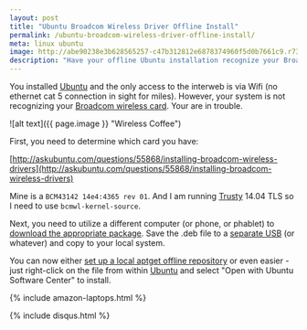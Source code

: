 ```yaml
---
layout: post
title: "Ubuntu Broadcom Wireless Driver Offline Install"
permalink: /ubuntu-broadcom-wireless-driver-offline-install/
meta: linux ubuntu
image: http://abe90238e3b628565257-c47b312812e6878374960f5d0b7661c9.r73.cf1.rackcdn.com/wireless-coffee.jpg
description: "Have your offline Ubuntu installation recognize your Broadcom wireless networking card."
---
```

You installed [Ubuntu](http://amzn.to/1TUYoQT) and the only access to the interweb is via Wifi (no ethernet cat 5 connection in sight for miles).  However, your system is not recognizing your [Broadcom wireless card](http://amzn.to/1sOFhSI).  Your are in trouble.

![alt text]({{ page.image }} "Wireless Coffee")

First, you need to determine which card you have:

[http://askubuntu.com/questions/55868/installing-broadcom-wireless-drivers](http://askubuntu.com/questions/55868/installing-broadcom-wireless-drivers)

Mine is a ```BCM43142 14e4:4365 rev 01```.  And I am running [Trusty](https://wiki.ubuntu.com/DevelopmentCodeNames) 14.04 TLS so I need to use ```bcmwl-kernel-source```. 

Next, you need to utilize a different computer (or phone, or phablet) to [download the appropriate package](https://launchpad.net/ubuntu/+source/bcmwl). Save the .deb file to a [separate USB](http://amzn.to/1OULVAs) (or whatever) and copy to your local system.

You can now either [set up a local aptget offline repository](https://help.ubuntu.com/community/AptGet/Offline/Repository) or even easier - just right-click on the file from within [Ubuntu](http://amzn.to/1TUYoQT) and select "Open with Ubuntu Software Center" to install.

{% include amazon-laptops.html %}

{% include disqus.html %}
